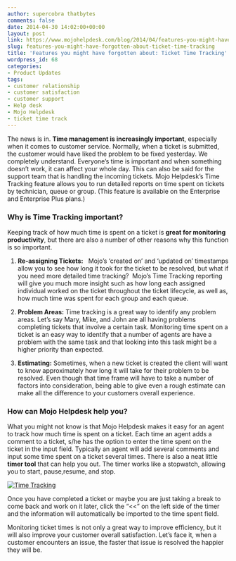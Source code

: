 ```yaml
---
author: supercobra thatbytes
comments: false
date: 2014-04-30 14:02:00+00:00
layout: post
link: https://www.mojohelpdesk.com/blog/2014/04/features-you-might-have-forgotten-about-ticket-time-tracking/
slug: features-you-might-have-forgotten-about-ticket-time-tracking
title: 'Features you might have forgotten about: Ticket Time Tracking'
wordpress_id: 68
categories:
- Product Updates
tags:
- customer relationship
- customer satisfaction
- customer support
- Help desk
- Mojo Helpdesk
- ticket time track
---
```


The news is in. **Time management is increasingly important**, especially when it comes to customer service. Normally, when a ticket is submitted, the customer would have liked the problem to be fixed yesterday. We completely understand. Everyone’s time is important and when something doesn’t work, it can affect your whole day. This can also be said for the support team that is handling the incoming tickets. Mojo Helpdesk’s Time Tracking feature allows you to run detailed reports on time spent on tickets by technician, queue or group. (This feature is available on the Enterprise and Enterprise Plus plans.)


### Why is Time Tracking important?


Keeping track of how much time is spent on a ticket is **great for monitoring productivity**, but there are also a number of other reasons why this function is so important.



	
  1. **Re-assigning Tickets:**   Mojo’s ‘created on’ and ‘updated on’ timestamps allow you to see how long it took for the ticket to be resolved, but what if you need more detailed time tracking?  Mojo’s Time Tracking reporting will give you much more insight such as how long each assigned individual worked on the ticket throughout the ticket lifecycle, as well as, how much time was spent for each group and each queue.



	
  1. **Problem Areas:** Time tracking is a great way to identify any problem areas. Let’s say Mary, Mike, and John are all having problems completing tickets that involve a certain task. Monitoring time spent on a ticket is an easy way to identify that a number of agents are have a problem with the same task and that looking into this task might be a higher priority than expected.



	
  1. **Estimating:** Sometimes, when a new ticket is created the client will want to know approximately how long it will take for their problem to be resolved. Even though that time frame will have to take a number of factors into consideration, being able to give even a rough estimate can make all the difference to your customers overall experience.




### **How can Mojo Helpdesk help** yo**u?**


What you might not know is that Mojo Helpdesk makes it easy for an agent to track how much time is spent on a ticket. Each time an agent adds a comment to a ticket, s/he has the option to enter the time spent on the ticket in the input field. Typically an agent will add several comments and input some time spent on a ticket several times. There is also a neat little **timer tool** that can help you out. The timer works like a stopwatch, allowing you to start, pause,resume, and stop.

[![Time Tracking](http://www.mojohelpdesk.com/blog/wordpress/wp-content/uploads/2014/04/Time-Tracking.png)](http://www.mojohelpdesk.com/blog/wordpress/wp-content/uploads/2014/04/Time-Tracking.png)

Once you have completed a ticket or maybe you are just taking a break to come back and work on it later, click the “<<” on the left side of the timer and the information will automatically be imported to the time spent field.

Monitoring ticket times is not only a great way to improve efficiency, but it will also improve your customer overall satisfaction. Let’s face it, when a customer encounters an issue, the faster that issue is resolved the happier they will be.


